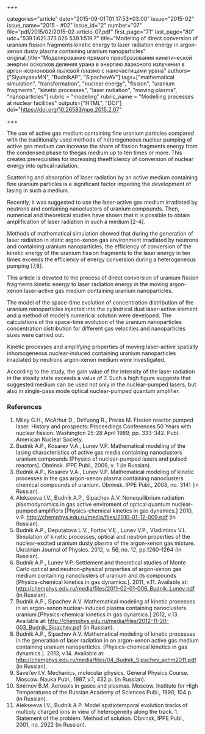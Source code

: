 +++

categories="article"
date="2015-09-01T01:17:53+03:00"
issue="2015-02"
issue_name="2015 - #02"
issue_id="2"
number="07"
file="pdf/2015/02/2015-02-article-07.pdf"
first_page="71"
last_page="80"
udc="539.1:621.373.826
539.1:519.7"
title="Modeling of direct conversion of uranium fission fragments kinetic energy to laser radiation energy in argon-xenon dusty plasma containing uranium nanoparticles"
original_title="Моделирование прямого преобразования кинетической энергии осколков деления урана в энергию лазерного излучения в аргон-ксеноновой пылевой плазме с наночастицами урана"
authors=["SlyunyaevMN", "BudnikAP", "SipachevAV"]
tags=["mathematical simulation", "transformation", "nuclear energy", "fission", "uranium fragments", "kinetic processes", "laser radiation", "moving plasma", "nanoparticles"]
rubric = "modeling"
rubric_name = "Modelling processes at nuclear facilities"
outputs=["HTML", "DOI"]
doi="https://doi.org/10.26583/npe.2015.2.07"

+++

The use of active gas medium containing fine uranium particles compared with the traditionally used methods of heterogeneous nuclear pumping of active gas medium can increase the share of fission fragments energy from the condensed phase to thegas medium up to ten times or more. This creates prerequisites for increasing theefficiency of conversion of nuclear energy into optical radiation.

Scattering and absorption of laser radiation by an active medium containing fine uranium particles is a significant factor impeding the development of lasing in such a medium.

Recently, it was suggested to use the laser-active gas medium irradiated by neutrons and containing nanoclusters of uranium compounds. Then, numerical and theoretical studies have shown that it is possible to obtain amplification of laser radiation in such a medium [2-4].

Methods of mathematical simulation showed that during the generation of laser radiation in static argon-xenon gas environment irradiated by neutrons and containing uranium nanoparticles, the efficiency of conversion of the kinetic energy of the uranium fission fragments to the laser energy in ten times exceeds the efficiency of energy conversion during a heterogeneous pumping [7,8].

This article is devoted to the process of direct conversion of uranium fission fragments kinetic energy to laser radiation energy in the moving argon-xenon laser-active gas medium containing uranium nanoparticles.

The model of the space-time evolution of concentration distribution of the uranium nanoparticles injected into the cylindrical dust laser-active element and a method of model’s numerical solution were developed. The calculations of the space-time evolution of the uranium nanoparticles concentration distribution for different gas velocities and nanoparticles sizes were carried out.

Kinetic processes and amplifying properties of moving laser-active spatially inhomogeneous nuclear-induced containing uranium nanoparticles irradiated by neutrons argon-xenon medium were investigated.

According to the study, the gain value of the intensity of the laser radiation in the steady state exceeds a value of 7. Such a high figure suggests that suggested medium can be used not only in the nuclear-pumped lasers, but also in single-pass mode optical nuclear-pumped quantum amplifier.

### References

1. Miley G.H., McArhur D., DeYuong R., Prelas M. Fission reactor pumped laser: History and prospects: Proceedings Conferences 50 Years with nuclear fission. Washington 25-28 April 1989, pp. 333-342. Publ. American Nuclear Society.
2. Budnik A.P., Kosarev V.A., Lunev V.P. Mathematical modeling of the lasing characteristics of active gas media containing nanoclusters uranium compounds [Physics of nuclear-pumped lasers and pulsed reactors]. Obninsk. IPPE Publ., 2009, v. 1 (in Russian).
3. Budnik A.P., Kosarev V.A., Lunev V.P. Mathematical modeling of kinetic processes in the gas argon-xenon plasma containing nanoclusters chemical compounds of uranium. Obninsk. IPPE Publ., 2008, no. 3141 (in Russian).
4. Alekseeva I.V., Budnik A.P., Sipachev A.V. Nonequilibrium radiation plasmodynamics in gas active enviroment of optical quantum nuclear-pumped amplifiers [Physics-chemical kinetics in gas dynamics.] 2010, v.9. http://chemphys.edu.ru/media/files/2010-01-12-009.pdf (in Russian).
5. Budnik A.P., Deputatova L.V., Fortov V.E., Lunev V.P., Vladimirov V.I. Simulation of kinetic processes, optical and neutron properties of the nuclear-excited uranium dusty plasma of the argon-xenon gas mixture. Ukrainian Journal of Physics. 2012, v. 56, no. 12, pp.1260-1264 (in Russian).
6. Budnik A.P., Lunev V.P. Settlement and theoretical studies of Monte Carlo optical and neutron-physical properties of argon-xenon gas medium containing nanoclusters of uranium and its compounds [Physics-chemical kinetics in gas dynamics.]. 2011, v.11. Available at: http://chemphys.edu.ru/media/files/2011-02-01-006_Budnik_Lunev.pdf (in Russian).
7. Budnik A.P., Sipachev A.V. Mathematical modeling of kinetic processes in an argon-xenon nuclear-induced plasma containing nanoclusters uranium [Physics-chemical kinetics in gas dynamics.] 2012, v.13. Available at: http://chemphys.edu.ru/media/files/2012-11-20-003_Budnik_Sipachev.pdf (in Russian).
8. Budnik A.P., Sipachev A.V. Mathematical modeling of kinetic processes in the generation of laser radiation in an argon-xenon active gas medium containing uranium nanoparticles. [Physics-chemical kinetics in gas dynamics.]. 2013, v.14. Available at: http://chemphys.edu.ru/media/files/04_Budnik_Sipachev_aphm2011.pdf (in Russian).
9. Savel’ev I.V. Mechanics, molecular physics. General Physics Course. Moscow. Nauka Publ., 1987, v.1, 432 p. (in Russian).
10. Smirnov B.M. Aerosols in gases and plasmas. Moscow. Institute for High Temperatures of the Russian Academy of Sciences Publ., 1990, 104 p. (in Russian).
11. Alekseeva I.V., Budnik A.P. Model spatiotemporal evolution tracks of multiply charged ions in view of heterogeneity along the track. 1. Statement of the problem. Method of solution. Obninsk, IPPE Publ., 2001, no. 2922 (in Russian).